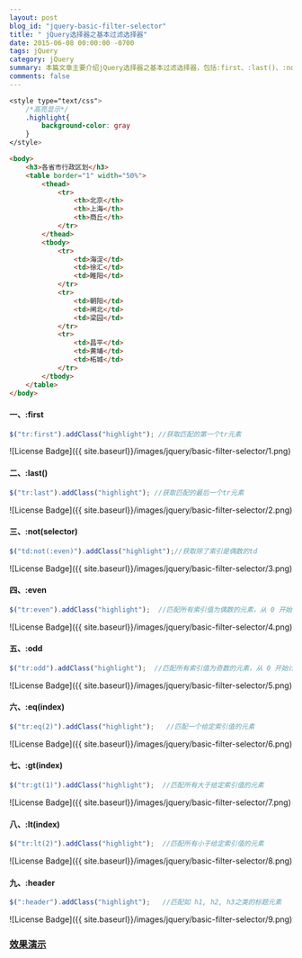 ```yaml
---
layout: post
blog_id: "jquery-basic-filter-selector"
title: " jQuery选择器之基本过滤选择器"
date: 2015-06-08 00:00:00 -0700
tags: jQuery
category: jQuery
summary: 本篇文章主要介绍jQuery选择器之基本过滤选择器，包括:first、:last()、:not(selector)...
comments: false
---
```


```css
<style type="text/css">  
	/*高亮显示*/  
	.highlight{     
		background-color: gray  
	}  
</style>
```

```html
<body>  
	<h3>各省市行政区划</h3>  
	<table border="1" width="50%">  
		<thead>  
			<tr>  
				<th>北京</th>  
				<th>上海</th>  
				<th>商丘</th>  
			</tr>  
		</thead>  
		<tbody>  
			<tr>  
				<td>海淀</td>  
				<td>徐汇</td>  
				<td>睢阳</td>  
			</tr>  
			<tr>  
				<td>朝阳</td>  
				<td>闸北</td>  
				<td>梁园</td>  
			</tr>  
			<tr>  
				<td>昌平</td>  
				<td>黄埔</td>  
				<td>柘城</td>  
			</tr>  
		</tbody>  
	</table>  
</body> 
```

#### 一、:first

```js
$("tr:first").addClass("highlight"); //获取匹配的第一个tr元素  
```

![License Badge]({{ site.baseurl}}/images/jquery/basic-filter-selector/1.png)

#### 二、:last()

```js
$("tr:last").addClass("highlight"); //获取匹配的最后一个tr元素 
```

![License Badge]({{ site.baseurl}}/images/jquery/basic-filter-selector/2.png)

#### 三、:not(selector)

```js
$("td:not(:even)").addClass("highlight");//获取除了索引是偶数的td  
```

![License Badge]({{ site.baseurl}}/images/jquery/basic-filter-selector/3.png)

#### 四、:even

```js
$("tr:even").addClass("highlight");  //匹配所有索引值为偶数的元素，从 0 开始计数
```

![License Badge]({{ site.baseurl}}/images/jquery/basic-filter-selector/4.png)

#### 五、:odd

```js
$("tr:odd").addClass("highlight");  //匹配所有索引值为奇数的元素，从 0 开始计数
```

![License Badge]({{ site.baseurl}}/images/jquery/basic-filter-selector/5.png)

#### 六、:eq(index)

```js
$("tr:eq(2)").addClass("highlight");   //匹配一个给定索引值的元素
```

![License Badge]({{ site.baseurl}}/images/jquery/basic-filter-selector/6.png)

#### 七、:gt(index)

```js
$("tr:gt(1)").addClass("highlight");  //匹配所有大于给定索引值的元素
```

![License Badge]({{ site.baseurl}}/images/jquery/basic-filter-selector/7.png)

#### 八、:lt(index)

```js
$("tr:lt(2)").addClass("highlight");  //匹配所有小于给定索引值的元素
```

![License Badge]({{ site.baseurl}}/images/jquery/basic-filter-selector/8.png)

#### 九、:header

```js
$(":header").addClass("highlight");   //匹配如 h1, h2, h3之类的标题元素
```

![License Badge]({{ site.baseurl}}/images/jquery/basic-filter-selector/9.png)

### [**效果演示**](http://itmyhome.com/jquery-basic-selector) 

<br>